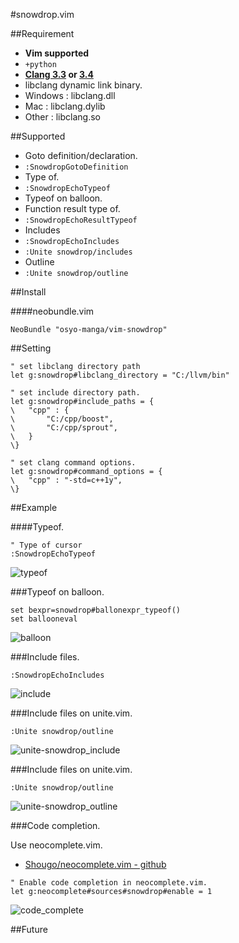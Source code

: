 #snowdrop.vim

##Requirement

* __Vim supported__
 * `+python`
* __[Clang 3.3](http://llvm.org/releases/download.html#3.3) or [3.4](http://llvm.org/releases/download.html#3.4)__
 * libclang dynamic link binary.
 * Windows : libclang.dll
 * Mac     : libclang.dylib
 * Other   : libclang.so


##Supported

* Goto definition/declaration.
 * `:SnowdropGotoDefinition`
* Type of.
 * `:SnowdropEchoTypeof`
* Typeof on balloon.
* Function result type of.
 * `:SnowdropEchoResultTypeof`
* Includes
 * `:SnowdropEchoIncludes`
 * `:Unite snowdrop/includes`
* Outline
 * `:Unite snowdrop/outline`


##Install

####neobundle.vim
```vim
NeoBundle "osyo-manga/vim-snowdrop"
```


##Setting

```vim
" set libclang directory path
let g:snowdrop#libclang_directory = "C:/llvm/bin"

" set include directory path.
let g:snowdrop#include_paths = {
\	"cpp" : {
\		"C:/cpp/boost",
\		"C:/cpp/sprout",
\	}
\}

" set clang command options.
let g:snowdrop#command_options = {
\	"cpp" : "-std=c++1y",
\}
```


##Example

####Typeof.

```vim
" Type of cursor
:SnowdropEchoTypeof
```
![typeof](http://gyazo.com/490e613d0658f0790d9e063f346c90ff.png)



###Typeof on balloon.

```vim
set bexpr=snowdrop#ballonexpr_typeof()
set ballooneval
```
![balloon](https://f.cloud.github.com/assets/214488/1932966/22262f2e-7ed3-11e3-8ea3-e2ec1858bea4.PNG)


###Include files.

```vim
:SnowdropEchoIncludes
```
![include](http://gyazo.com/4a798e1668e204e35c5e5a5d733d6d62.png)


###Include files on unite.vim.

```vim
:Unite snowdrop/outline
```
![unite-snowdrop_include](https://f.cloud.github.com/assets/214488/1932993/85501f74-7ed3-11e3-9143-4844082e4b4c.PNG)


###Include files on unite.vim.

```vim
:Unite snowdrop/outline
```
![unite-snowdrop_outline](https://f.cloud.github.com/assets/214488/1933045/a4a85278-7ed4-11e3-8ae7-c9ef6639ff24.PNG)


###Code completion.

Use neocomplete.vim.

* [Shougo/neocomplete.vim - github](https://github.com/Shougo/neocomplete.vim)

```vim
" Enable code completion in neocomplete.vim.
let g:neocomplete#sources#snowdrop#enable = 1
```
![code_complete](http://gyazo.com/415301c1bd2fbba612eacce057efccc3.png)


##Future


